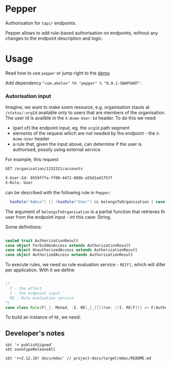 # Pepper

Authorisation for `tapir` endpoints.

Pepper allows to add rule-based authorisation on endpoints, without any changes to the endpoint 
description and logic.

# Usage

Read how to use `pepper` or jump right to the [demo](#demo)

Add dependency `"com.akolov" %% "pepper" % "0.0.1-SNAPSHOT"`.

### Autorisation input

Imagine, we want to make soem resource, e.g. organisation stauts at `/status/:orgId` available only to users that are
members of the organisation. The user Id is availble in the `X-Acme-User-Id` header. To do this we need:
 - (part of) the endpoint input, eg. the `orgId` path segment 
 - elements of the request which are not needed by the endpoint - the `X-Acme-User` header 
 - a rule that, given the input above, can determine if the user is authorised, possily using external service.

For example, this request
```bash curl 
GET /organisation/1232321/accounts

X-User-Id: 0559fffa-ff00-4472-889b-a55d1ad1757f
X-Role: User
```

can be described with the following rule in `Pepper`:
``` scala
  hasRole("Admin") || (hasRole("User") && belongsToOrganisation { case s => s }
``` 
The argument of `belongsToOrganisation` is a partial function that retrieves th user from the endpoint input - int this case: String.

Some definitions:
```scala 

sealed trait AuthorizationResult
case object ForbiddenAccess extends AuthorizationResult
case object UnauthorizedAccess extends AuthorizationResult
case object AuthorizedAccess extends AuthorizationResult
```

To execute rules, we need so rule evaluation service - `RE[F]`, which will difer per application.  With it we define
```scala

/*
  F - the effect
  I - the endpoint input
  RE - Rule evaluation service
*/
case class Rule[F[_]: Monad, -I, RE[_[_]]](run: ((I, RE[F])) => F[AuthorizationResult])
```

To build an instance of `RE`, we need: 
## Developer's notes

    sbt '+ publishSigned'
    sbt sonatypeReleaseAll

    sbt '++2.12.10! docs/mdoc' // project-docs/target/mdoc/README.md
 


 


